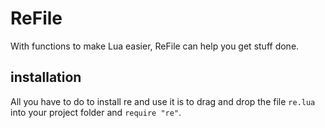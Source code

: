 # ReFile
With functions to make Lua easier, ReFile can help you get stuff done.

## installation
All you have to do to install re and use it is to drag and drop the file `re.lua` into your project folder and `require "re"`.
